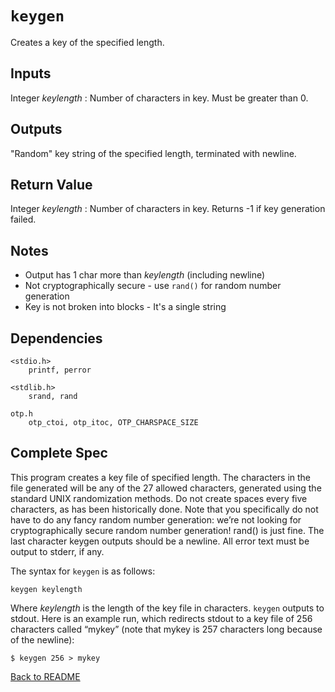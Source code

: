 # `keygen`

Creates a key of the specified length.

## Inputs
Integer _keylength_ : Number of characters in key. Must be greater than 0.

## Outputs
"Random" key string of the specified length, terminated with newline.

## Return Value
Integer _keylength_ : Number of characters in key.
Returns -1 if key generation failed.

## Notes
+ Output has 1 char more than _keylength_ (including newline)
+ Not cryptographically secure - use `rand()` for random number generation
+ Key is not broken into blocks - It's a single string

## Dependencies
```
<stdio.h>
    printf, perror

<stdlib.h>
    srand, rand

otp.h
    otp_ctoi, otp_itoc, OTP_CHARSPACE_SIZE
```

## Complete Spec
This program creates a key file of specified length. The characters in the file generated will be any of the 27 allowed characters, generated using the standard UNIX randomization methods. Do not create spaces every five characters, as has been historically done. Note that you specifically do not have to do any fancy random number generation: we’re not looking for cryptographically secure random number generation! rand() is just fine. The last character keygen outputs should be a newline. All error text must be output to stderr, if any.

The syntax for `keygen` is as follows:

```
keygen keylength
```

Where _keylength_ is the length of the key file in characters. `keygen` outputs to stdout. Here is an example run, which redirects stdout to a key file of 256 characters called “mykey” (note that mykey is 257 characters long because of the newline):

```
$ keygen 256 > mykey
```

[Back to README](../README.md)